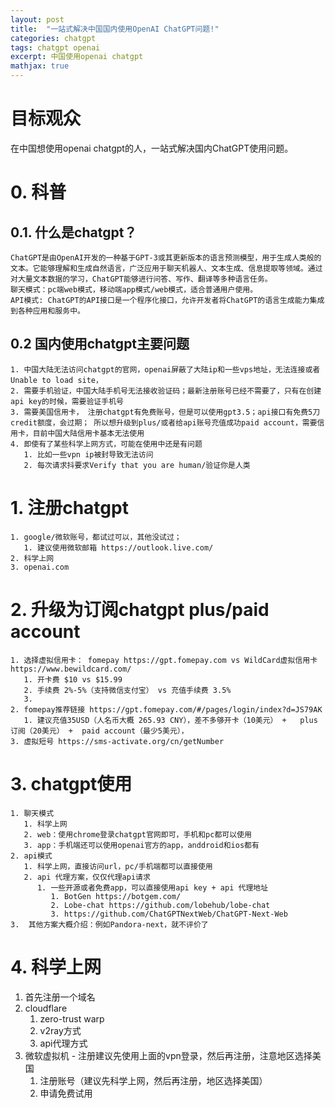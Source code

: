 ```yaml
---
layout: post
title:  "一站式解决中国国内使用OpenAI ChatGPT问题!"
categories: chatgpt
tags: chatgpt openai 
excerpt: 中国使用openai chatgpt
mathjax: true
---
```



# 目标观众
   在中国想使用openai chatgpt的人，一站式解决国内ChatGPT使用问题。
# 0. 科普
    
## 0.1. 什么是chatgpt？
    ChatGPT是由OpenAI开发的一种基于GPT-3或其更新版本的语言预测模型，用于生成人类般的文本。它能够理解和生成自然语言，广泛应用于聊天机器人、文本生成、信息提取等领域。通过对大量文本数据的学习，ChatGPT能够进行问答、写作、翻译等多种语言任务。
    聊天模式：pc端web模式，移动端app模式/web模式，适合普通用户使用。
    API模式: ChatGPT的API接口是一个程序化接口，允许开发者将ChatGPT的语言生成能力集成到各种应用和服务中。
    
## 0.2 国内使用chatgpt主要问题
    1. 中国大陆无法访问chatgpt的官网，openai屏蔽了大陆ip和一些vps地址，无法连接或者Unable to load site，
    2. 需要手机验证，中国大陆手机号无法接收验证码；最新注册账号已经不需要了，只有在创建api key的时候，需要验证手机号
    3. 需要美国信用卡， 注册chatgpt有免费账号，但是可以使用gpt3.5；api接口有免费5刀credit额度，会过期； 所以想升级到plus/或者给api账号充值成功paid account，需要信用卡，目前中国大陆信用卡基本无法使用
    4. 即使有了某些科学上网方式，可能在使用中还是有问题
       1. 比如一些vpn ip被封导致无法访问
       2. 每次请求抖要求Verify that you are human/验证你是人类

# 1. 注册chatgpt
    1. google/微软账号，都试过可以，其他没试过；
       1. 建议使用微软邮箱 https://outlook.live.com/
    2. 科学上网
    3. openai.com

# 2. 升级为订阅chatgpt plus/paid account
    1. 选择虚拟信用卡： fomepay https://gpt.fomepay.com vs WildCard虚拟信用卡 https://www.bewildcard.com/
       1. 开卡费 $10 vs $15.99
       2. 手续费 2%-5%（支持微信支付宝） vs 充值手续费 3.5%
       3. 
    2. fomepay推荐链接 https://gpt.fomepay.com/#/pages/login/index?d=JS79AK
       1. 建议充值35USD（人名币大概 265.93 CNY），差不多够开卡（10美元） +   plus 订阅（20美元） +  paid account（最少5美元），
    3. 虚拟短号 https://sms-activate.org/cn/getNumber

# 3. chatgpt使用
    1. 聊天模式
       1. 科学上网
       2. web：使用chrome登录chatgpt官网即可，手机和pc都可以使用
       3. app：手机端还可以使用openai官方的app，anddroid和ios都有
    2. api模式
       1. 科学上网，直接访问url，pc/手机端都可以直接使用
       2. api 代理方案，仅仅代理api请求
          1. 一些开源或者免费app，可以直接使用api key + api 代理地址
             1. BotGen https://botgem.com/
             2. Lobe-chat https://github.com/lobehub/lobe-chat
             3. https://github.com/ChatGPTNextWeb/ChatGPT-Next-Web
    3.  其他方案大概介绍：例如Pandora-next，就不评价了
   
# 4. 科学上网
  1. 首先注册一个域名
  2. cloudflare
     1. zero-trust warp
     2. v2ray方式
     3. api代理方式
  3. 微软虚拟机 - 注册建议先使用上面的vpn登录，然后再注册，注意地区选择美国
     1. 注册账号（建议先科学上网，然后再注册，地区选择美国）
     2. 申请免费试用